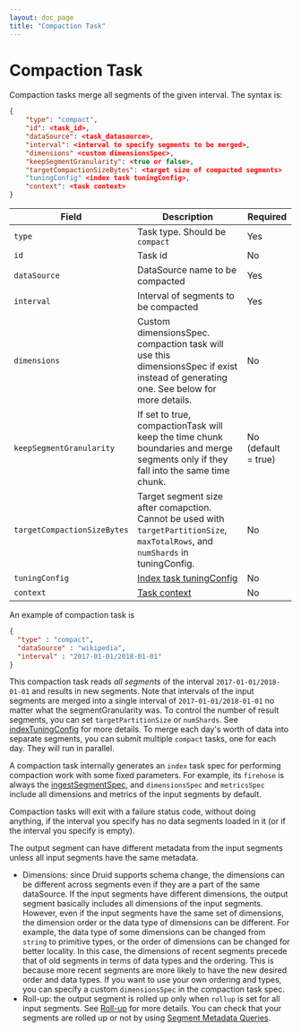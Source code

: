 ```yaml
---
layout: doc_page
title: "Compaction Task"
---
```


<!--
  ~ Licensed to the Apache Software Foundation (ASF) under one
  ~ or more contributor license agreements.  See the NOTICE file
  ~ distributed with this work for additional information
  ~ regarding copyright ownership.  The ASF licenses this file
  ~ to you under the Apache License, Version 2.0 (the
  ~ "License"); you may not use this file except in compliance
  ~ with the License.  You may obtain a copy of the License at
  ~
  ~   http://www.apache.org/licenses/LICENSE-2.0
  ~
  ~ Unless required by applicable law or agreed to in writing,
  ~ software distributed under the License is distributed on an
  ~ "AS IS" BASIS, WITHOUT WARRANTIES OR CONDITIONS OF ANY
  ~ KIND, either express or implied.  See the License for the
  ~ specific language governing permissions and limitations
  ~ under the License.
  -->

# Compaction Task

Compaction tasks merge all segments of the given interval. The syntax is:

```json
{
    "type": "compact",
    "id": <task_id>,
    "dataSource": <task_datasource>,
    "interval": <interval to specify segments to be merged>,
    "dimensions" <custom dimensionsSpec>,
    "keepSegmentGranularity": <true or false>,
    "targetCompactionSizeBytes": <target size of compacted segments>
    "tuningConfig" <index task tuningConfig>,
    "context": <task context>
}
```

|Field|Description|Required|
|-----|-----------|--------|
|`type`|Task type. Should be `compact`|Yes|
|`id`|Task id|No|
|`dataSource`|DataSource name to be compacted|Yes|
|`interval`|Interval of segments to be compacted|Yes|
|`dimensions`|Custom dimensionsSpec. compaction task will use this dimensionsSpec if exist instead of generating one. See below for more details.|No|
|`keepSegmentGranularity`|If set to true, compactionTask will keep the time chunk boundaries and merge segments only if they fall into the same time chunk.|No (default = true)|
|`targetCompactionSizeBytes`|Target segment size after comapction. Cannot be used with `targetPartitionSize`, `maxTotalRows`, and `numShards` in tuningConfig.|No|
|`tuningConfig`|[Index task tuningConfig](../ingestion/native_tasks.html#tuningconfig)|No|
|`context`|[Task context](../ingestion/locking-and-priority.html#task-context)|No|

An example of compaction task is

```json
{
  "type" : "compact",
  "dataSource" : "wikipedia",
  "interval" : "2017-01-01/2018-01-01"
}
```

This compaction task reads _all segments_ of the interval `2017-01-01/2018-01-01` and results in new segments.
Note that intervals of the input segments are merged into a single interval of `2017-01-01/2018-01-01` no matter what the segmentGranularity was.
To control the number of result segments, you can set `targetPartitionSize` or `numShards`. See [indexTuningConfig](../ingestion/native_tasks.html#tuningconfig) for more details.
To merge each day's worth of data into separate segments, you can submit multiple `compact` tasks, one for each day. They will run in parallel.

A compaction task internally generates an `index` task spec for performing compaction work with some fixed parameters.
For example, its `firehose` is always the [ingestSegmentSpec](./firehose.html#ingestsegmentfirehose), and `dimensionsSpec` and `metricsSpec`
include all dimensions and metrics of the input segments by default.

Compaction tasks will exit with a failure status code, without doing anything, if the interval you specify has no
data segments loaded in it (or if the interval you specify is empty).

The output segment can have different metadata from the input segments unless all input segments have the same metadata.

- Dimensions: since Druid supports schema change, the dimensions can be different across segments even if they are a part of the same dataSource.
If the input segments have different dimensions, the output segment basically includes all dimensions of the input segments.
However, even if the input segments have the same set of dimensions, the dimension order or the data type of dimensions can be different. For example, the data type of some dimensions can be
changed from `string` to primitive types, or the order of dimensions can be changed for better locality.
In this case, the dimensions of recent segments precede that of old segments in terms of data types and the ordering.
This is because more recent segments are more likely to have the new desired order and data types. If you want to use
your own ordering and types, you can specify a custom `dimensionsSpec` in the compaction task spec.
- Roll-up: the output segment is rolled up only when `rollup` is set for all input segments.
See [Roll-up](../ingestion/index.html#rollup) for more details. 
You can check that your segments are rolled up or not by using [Segment Metadata Queries](../querying/segmentmetadataquery.html#analysistypes).
